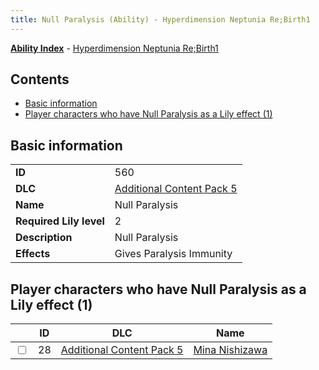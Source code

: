 ```yaml
---
title: Null Paralysis (Ability) - Hyperdimension Neptunia Re;Birth1
---
```


[**Ability Index**](/neptunia/rb1/ability/index.html) - [Hyperdimension Neptunia Re;Birth1](/neptunia/rb1)

## Contents

- [Basic information](#basic-information)
- [Player characters who have Null Paralysis as a Lily effect (1)](#player-characters-who-have-null-paralysis-as-a-lily-effect-1)

## Basic information

|   |   |
| -- | -- |
| **ID** | 560
**DLC** | [Additional Content Pack 5](/neptunia/rb1/dlc/14-pack5.html)
**Name** | Null Paralysis
**Required Lily level** | 2
**Description** | Null Paralysis
**Effects** | Gives Paralysis Immunity |


## Player characters who have Null Paralysis as a Lily effect (1)

|    | ID | DLC | Name |
| -- | -- | --- | ---- |
| <input type="checkbox" id="rb1-player-14-28" class="trackbox" /> | 28 | [Additional Content Pack 5](/neptunia/rb1/dlc/14-pack5.html) | [Mina Nishizawa](/neptunia/rb1/player/14-28-mina-nishizawa.html) |
